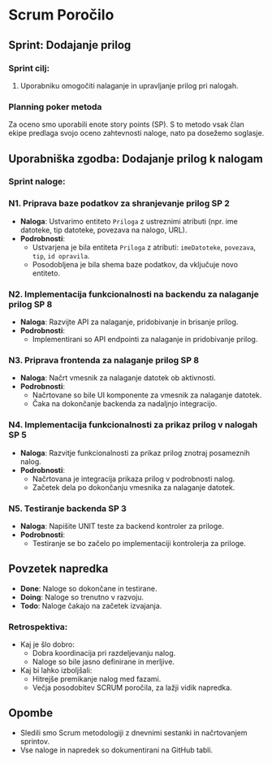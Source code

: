 # Scrum Poročilo
## Sprint: Dodajanje prilog

### Sprint cilj:
1. Uporabniku omogočiti nalaganje in upravljanje prilog pri nalogah.
### Planning poker metoda
Za oceno smo uporabili enote story points (SP).
S to metodo vsak član ekipe predlaga svojo oceno zahtevnosti naloge, nato pa dosežemo soglasje.
## Uporabniška zgodba: Dodajanje prilog k nalogam
### Sprint naloge:
### N1. Priprava baze podatkov za shranjevanje prilog SP 2
- **Naloga**: Ustvarimo entiteto `Priloga` z ustreznimi atributi (npr. ime datoteke, tip datoteke, povezava na nalogo, URL).
- **Podrobnosti**:
  - Ustvarjena je bila entiteta `Priloga` z atributi: `imeDatoteke`, `povezava`, `tip`, `id opravila`.
  - Posodobljena je bila shema baze podatkov, da vključuje novo entiteto.

### N2. Implementacija funkcionalnosti na backendu za nalaganje prilog SP 8
- **Naloga**: Razvijte API za nalaganje, pridobivanje in brisanje prilog.
- **Podrobnosti**:
  - Implementirani so API endpointi za nalaganje in pridobivanje prilog.

### N3. Priprava frontenda za nalaganje prilog SP 8
- **Naloga**: Načrt vmesnik za nalaganje datotek ob aktivnosti.
- **Podrobnosti**:
  - Načrtovane so bile UI komponente za vmesnik za nalaganje datotek.
  - Čaka na dokončanje backenda za nadaljnjo integracijo.

### N4. Implementacija funkcionalnosti za prikaz prilog v nalogah SP 5
- **Naloga**: Razvitje funkcionalnosti za prikaz prilog znotraj posameznih nalog.
- **Podrobnosti**:
  - Načrtovana je integracija prikaza prilog v podrobnosti nalog.
  - Začetek dela po dokončanju vmesnika za nalaganje datotek.

### N5. Testiranje backenda SP 3
- **Naloga**: Napišite UNIT teste za backend kontroler za priloge.
- **Podrobnosti**:
  - Testiranje se bo začelo po implementaciji kontrolerja za priloge.

## Povzetek napredka
- **Done**: Naloge so dokončane in testirane.
- **Doing**: Naloge so trenutno v razvoju.
- **Todo**: Naloge čakajo na začetek izvajanja.

### Retrospektiva:
- Kaj je šlo dobro:
  - Dobra koordinacija pri razdeljevanju nalog.
  - Naloge so bile jasno definirane in merljive.
- Kaj bi lahko izboljšali:
  - Hitrejše premikanje nalog med fazami.
  - Večja posodobitev SCRUM poročila, za lažji vidik napredka.

## Opombe
- Sledili smo Scrum metodologiji z dnevnimi sestanki in načrtovanjem sprintov.
- Vse naloge in napredek so dokumentirani na GitHub tabli.

